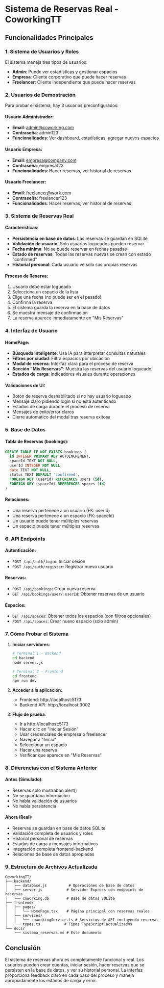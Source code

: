 # Sistema de Reservas Real - CoworkingTT

## Funcionalidades Principales

### 1. Sistema de Usuarios y Roles
El sistema maneja tres tipos de usuarios:
- **Admin**: Puede ver estadísticas y gestionar espacios
- **Empresa**: Cliente corporativo que puede hacer reservas
- **Freelancer**: Cliente independiente que puede hacer reservas

### 2. Usuarios de Demostración
Para probar el sistema, hay 3 usuarios preconfigurados:

#### Usuario Administrador:
- **Email**: admin@coworking.com
- **Contraseña**: admin123
- **Funcionalidades**: Ver dashboard, estadísticas, agregar nuevos espacios

#### Usuario Empresa:
- **Email**: empresa@company.com
- **Contraseña**: empresa123
- **Funcionalidades**: Hacer reservas, ver historial de reservas

#### Usuario Freelancer:
- **Email**: freelancer@work.com
- **Contraseña**: freelancer123
- **Funcionalidades**: Hacer reservas, ver historial de reservas

### 3. Sistema de Reservas Real

#### Características:
- **Persistencia en base de datos**: Las reservas se guardan en SQLite
- **Validación de usuario**: Solo usuarios logueados pueden reservar
- **Fecha mínima**: No se puede reservar en fechas pasadas
- **Estado de reservas**: Todas las reservas nuevas se crean con estado "confirmed"
- **Historial personal**: Cada usuario ve solo sus propias reservas

#### Proceso de Reserva:
1. Usuario debe estar logueado
2. Selecciona un espacio de la lista
3. Elige una fecha (no puede ser en el pasado)
4. Confirma la reserva
5. El sistema guarda la reserva en la base de datos
6. Se muestra mensaje de confirmación
7. La reserva aparece inmediatamente en "Mis Reservas"

### 4. Interfaz de Usuario

#### HomePage:
- **Búsqueda inteligente**: Usa IA para interpretar consultas naturales
- **Filtros por ciudad**: Filtra espacios por ubicación
- **Modal de reserva**: Interfaz clara para el proceso de reserva
- **Sección "Mis Reservas"**: Muestra las reservas del usuario logueado
- **Estados de carga**: Indicadores visuales durante operaciones

#### Validaciones de UI:
- Botón de reserva deshabilitado si no hay usuario logueado
- Mensaje claro pidiendo login si no está autenticado
- Estados de carga durante el proceso de reserva
- Mensajes de éxito/error claros
- Cierre automático del modal tras reserva exitosa

### 5. Base de Datos

#### Tabla de Reservas (bookings):
```sql
CREATE TABLE IF NOT EXISTS bookings (
  id INTEGER PRIMARY KEY AUTOINCREMENT,
  spaceId TEXT NOT NULL,
  userId INTEGER NOT NULL,
  date TEXT NOT NULL,
  status TEXT DEFAULT 'confirmed',
  FOREIGN KEY (userId) REFERENCES users (id),
  FOREIGN KEY (spaceId) REFERENCES spaces (id)
)
```

#### Relaciones:
- Una reserva pertenece a un usuario (FK: userId)
- Una reserva pertenece a un espacio (FK: spaceId)
- Un usuario puede tener múltiples reservas
- Un espacio puede tener múltiples reservas

### 6. API Endpoints

#### Autenticación:
- `POST /api/auth/login`: Iniciar sesión
- `POST /api/auth/register`: Registrar nuevo usuario

#### Reservas:
- `POST /api/bookings`: Crear nueva reserva
- `GET /api/bookings/user/:userId`: Obtener reservas de un usuario

#### Espacios:
- `GET /api/spaces`: Obtener todos los espacios (con filtros opcionales)
- `POST /api/spaces`: Crear nuevo espacio (solo admin)

### 7. Cómo Probar el Sistema

1. **Iniciar servidores**:
   ```bash
   # Terminal 1 - Backend
   cd backend
   node server.js
   
   # Terminal 2 - Frontend  
   cd frontend
   npm run dev
   ```

2. **Acceder a la aplicación**:
   - Frontend: http://localhost:5173
   - Backend API: http://localhost:3002

3. **Flujo de prueba**:
   - Ir a http://localhost:5173
   - Hacer clic en "Iniciar Sesión"
   - Usar credenciales de empresa o freelancer
   - Navegar a "Inicio"
   - Seleccionar un espacio
   - Hacer una reserva
   - Verificar que aparece en "Mis Reservas"

### 8. Diferencias con el Sistema Anterior

#### Antes (Simulado):
- Reservas solo mostraban alert()
- No se guardaba información
- No había validación de usuarios
- No había persistencia

#### Ahora (Real):
- Reservas se guardan en base de datos SQLite
- Validación completa de usuarios y roles
- Historial personal de reservas
- Estados de carga y mensajes informativos
- Integración completa frontend-backend
- Relaciones de base de datos apropiadas

### 9. Estructura de Archivos Actualizada

```
CoworkingTT/
├── backend/
│   ├── database.js          # Operaciones de base de datos
│   ├── server.js           # Servidor Express con endpoints de reservas
│   └── coworking.db        # Base de datos SQLite
├── frontend/
│   ├── pages/
│   │   └── HomePage.tsx    # Página principal con reservas reales
│   ├── services/
│   │   └── coworkingService.ts # Servicios de API incluyendo reservas
│   └── types.ts           # Tipos TypeScript actualizados
└── docs/
    └── sistema_reservas.md # Este documento
```

## Conclusión

El sistema de reservas ahora es completamente funcional y real. Los usuarios pueden crear cuentas, iniciar sesión, hacer reservas que se persisten en la base de datos, y ver su historial personal. La interfaz proporciona feedback claro en cada paso del proceso y maneja apropiadamente los estados de carga y error.
